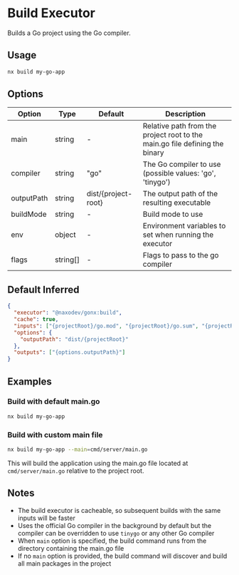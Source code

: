 # Build Executor

Builds a Go project using the Go compiler.

## Usage

```bash
nx build my-go-app
```

## Options

| Option     | Type     | Default             | Description                                                                 |
| ---------- | -------- | ------------------- | --------------------------------------------------------------------------- |
| main       | string   | -                   | Relative path from the project root to the main.go file defining the binary |
| compiler   | string   | "go"                | The Go compiler to use (possible values: 'go', 'tinygo')                    |
| outputPath | string   | dist/{project-root} | The output path of the resulting executable                                 |
| buildMode  | string   | -                   | Build mode to use                                                           |
| env        | object   | -                   | Environment variables to set when running the executor                      |
| flags      | string[] | -                   | Flags to pass to the go compiler                                            |

## Default Inferred

```json
{
  "executor": "@naxodev/gonx:build",
  "cache": true,
  "inputs": ["{projectRoot}/go.mod", "{projectRoot}/go.sum", "{projectRoot}/**/*.{go}"],
  "options": {
    "outputPath": "dist/{projectRoot}"
  },
  "outputs": ["{options.outputPath}"]
}
```

## Examples

### Build with default main.go

```bash
nx build my-go-app
```

### Build with custom main file

```bash
nx build my-go-app --main=cmd/server/main.go
```

This will build the application using the main.go file located at `cmd/server/main.go` relative to the project root.

## Notes

- The build executor is cacheable, so subsequent builds with the same inputs will be faster
- Uses the official Go compiler in the background by default but the compiler can be overridden to use `tinygo` or any other Go compiler
- When `main` option is specified, the build command runs from the directory containing the main.go file
- If no `main` option is provided, the build command will discover and build all main packages in the project
